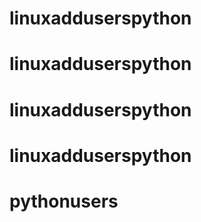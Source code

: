 # linuxadduserspython
# linuxadduserspython
# linuxadduserspython
# linuxadduserspython
# pythonusers
